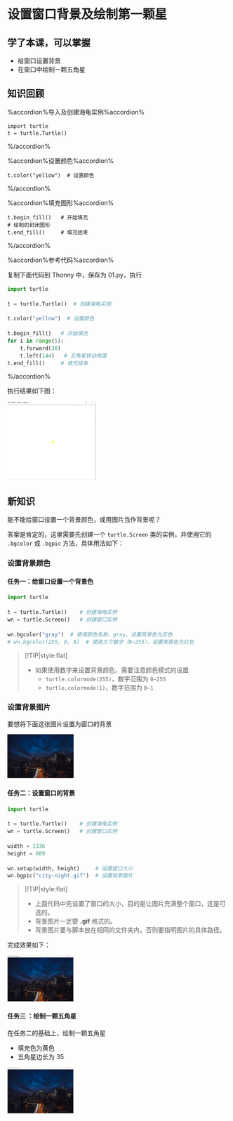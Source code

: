 # 设置窗口背景及绘制第一颗星 

## 学了本课，可以掌握 

* 给窗口设置背景
* 在窗口中绘制一颗五角星

## 知识回顾

%accordion%导入及创建海龟实例%accordion%

```
import turtle
t = turtle.Turtle()
``` 

%/accordion%


%accordion%设置颜色%accordion%

```
t.color("yellow")  # 设置颜色
``` 

%/accordion%


%accordion%填充图形%accordion%
```
t.begin_fill()   # 开始填充
# 绘制的封闭图形
t.end_fill()     # 填充结束
``` 
%/accordion%


%accordion%参考代码%accordion%

复制下面代码到 Thonny 中，保存为 01.py，执行

```python
import turtle

t = turtle.Turtle()  # 创建海龟实例

t.color("yellow")  # 设置颜色

t.begin_fill()   # 开始填充
for i in range(5):
    t.forward(30)
    t.left(144)   # 五角星转动角度
t.end_fill()     # 填充结束

```
%/accordion%

执行结果如下图：

<img src="../images/one-star.png" alt="一颗星" width="40%"/>


## 新知识

能不能给窗口设置一个背景颜色，或用图片当作背景呢？


答案是肯定的，这里需要先创建一个 `turtle.Screen` 类的实例，并使用它的 `.bgcolor` 或 `.bgpic` 方法，具体用法如下：

### 设置背景颜色

#### 任务一：给窗口设置一个背景色


```python
import turtle

t = turtle.Turtle()    # 创建海龟实例
wn = turtle.Screen()   # 创建窗口实例

wn.bgcolor("gray")  # 使用颜色名称，gray，设置背景色为灰色
# wn.bgcolor(255, 0, 0)  # 使用三个数字（0~255），设置背景色为红色
```

> [!TIP|style:flat]
> * 如果使用数字来设置背景颜色，需要注意颜色模式的设置
>   * `turtle.colormode(255)`，数字范围为 `0~255`
>   * `turtle.colormode(1)`，数字范围为 `0~1`


### 设置背景图片

要想将下面这张图片设置为窗口的背景

<img src="../images/city-night.gif" alt="city night" width="30%"/>


#### 任务二：设置窗口的背景

```python
import turtle

t = turtle.Turtle()    # 创建海龟实例
wn = turtle.Screen()   # 创建窗口实例

width = 1336
height = 889

wn.setup(width, height)     # 设置窗口大小
wn.bgpic("city-night.gif")  # 设置背景图片
```

> [!TIP|style:flat]
> * 上面代码中先设置了窗口的大小，目的是让图片充满整个窗口，这是可选的。
> * 背景图片一定要 **.gif** 格式的。
> * 背景图片要与脚本放在相同的文件夹内，否则要指明图片的具体路径。



完成效果如下：

<img src="../images/background-img01.png" alt="设置背景" width="30%"/>

#### 任务三 ：绘制一颗五角星

在任务二的基础上，绘制一颗五角星

* 填充色为黄色
* 五角星边长为 35

<img src="../images/background-img-one-star.png" alt="绘制一颗五角星" width="30%"/>






